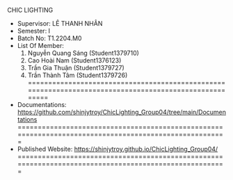 CHIC LIGHTING
- Supervisor: LÊ THANH NHÂN
- Semester: I
- Batch No: T1.2204.M0
- List Of Member:
    1. Nguyễn Quang Sáng (Student1379710)
    2. Cao Hoài Nam (Student1376123)
    3. Trần Gia Thuận (Student1379727)
    4. Trần Thành Tâm (Student1379726)
=======================================================================================================
- Documentations: https://github.com/shinjytroy/ChicLighting_Group04/tree/main/Documentations
=======================================================================================================
- Published Website: https://shinjytroy.github.io/ChicLighting_Group04/
=======================================================================================================
